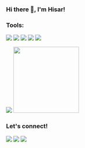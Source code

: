 ### Hi there 👋, I'm Hisar!

### Tools:
<p>
    <img src="https://img.shields.io/badge/OS-Windows-blue?&logo=microsoft" />
    <img src="https://img.shields.io/badge/Code-Swift-blue?&logo=swift" />
    <img src="https://img.shields.io/badge/IDE-Xcode-blue?&logo=xcode" />
    <img src="https://img.shields.io/badge/Text%20Editor-Visual%20Studio%20Code-blue?&logo=visual%20studio%20code&logoColor=blue" />
    <img src="https://gpvc.arturio.dev/Hisarcode" />
</p>

<p>
    <img src="https://github-readme-stats.vercel.app/api?username=Hisarcode&hide=contribs,prs&show_icons=true&hide_border=true&title_color=000" />
    <img src="https://github-readme-stats.vercel.app/api/top-langs/?username=Hisarcode&layout=compact" height=180 />
</p>

### Let's connect!
<p>
    <a href="https://www.hisar-managih.blogspot.com" target="blank"><img src="https://img.shields.io/badge/Website-https://www.hisar-managih.blogspot.com?" /></a>
    <a href="https://www.linkedin.com/in/hisarman-saragih" target="blank"><img src="https://img.shields.io/badge/Hisarman_Saragih-30302f?style=flat&logo=linkedin" /></a>
    <a href="https://https://twitter.com/HISARMAN" target="blank"><img src="https://img.shields.io/badge/@HISARMAN-30302f?style=flat&logo=twitter" /></a>
</p>
<!--
**Hisarcode/Hisarcode** is a ✨ _special_ ✨ repository because its `README.md` (this file) appears on your GitHub profile.

Here are some ideas to get you started:

- 🔭 I’m currently working on ...
- 🌱 I’m currently learning ...
- 👯 I’m looking to collaborate on ...
- 🤔 I’m looking for help with ...
- 💬 Ask me about ...
- 📫 How to reach me: ...
- 😄 Pronouns: ...
- ⚡ Fun fact: ...
-->

